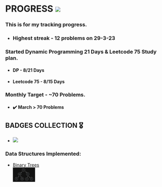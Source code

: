 # PROGRESS <img src="https://media.tenor.com/-r1FcJGxGFMAAAAM/loading-bar.gif" width="80px" />

### This is for my tracking progress.
- ### Highest streak - 12 problems on 29-3-23
### Started Dynamic Programming 21 Days & Leetcode 75 Study plan.
- #### DP - 8/21 Days
- #### Leetcode 75 - 8/15 Days
### Monthly Target - ~70 Problems.
- #### ✔️ March > 70 Problems 
## BADGES COLLECTION 🎖️
- <img src="https://assets.leetcode.com/static_assets/others/algorithm_I.png" width="80px" />
### Data Structures Implemented:
- [Binary Trees](./Data%20Structures/BinaryTrees/) <br/> <img src="./Data%20Structures/BinaryTrees/Binary%20Tree%20Representation.png" width="70px" />
